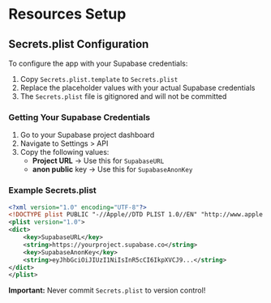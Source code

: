 # Resources Setup

## Secrets.plist Configuration

To configure the app with your Supabase credentials:

1. Copy `Secrets.plist.template` to `Secrets.plist`
2. Replace the placeholder values with your actual Supabase credentials
3. The `Secrets.plist` file is gitignored and will not be committed

### Getting Your Supabase Credentials

1. Go to your Supabase project dashboard
2. Navigate to Settings > API
3. Copy the following values:
   - **Project URL** → Use this for `SupabaseURL`
   - **anon public** key → Use this for `SupabaseAnonKey`

### Example Secrets.plist

```xml
<?xml version="1.0" encoding="UTF-8"?>
<!DOCTYPE plist PUBLIC "-//Apple//DTD PLIST 1.0//EN" "http://www.apple.com/DTDs/PropertyList-1.0.dtd">
<plist version="1.0">
<dict>
	<key>SupabaseURL</key>
	<string>https://yourproject.supabase.co</string>
	<key>SupabaseAnonKey</key>
	<string>eyJhbGciOiJIUzI1NiIsInR5cCI6IkpXVCJ9...</string>
</dict>
</plist>
```

**Important:** Never commit `Secrets.plist` to version control!
